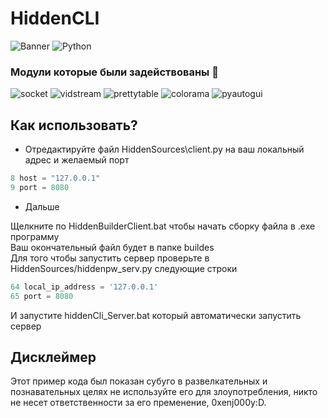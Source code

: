 # HiddenCLI
![Banner](https://github.com/K3rnel-deb/HiddenCLI/blob/main/banner.jpg)
![Python](https://img.shields.io/badge/Language-Python-blue?style=for-the-badge&logo=python)

### Модули которые были задействованы 💾
![socket](https://img.shields.io/badge/socket?style=for-the-badge)
![vidstream](https://img.shields.io/badge/vidstream-red?style=for-the-badge)
![prettytable](https://img.shields.io/badge/prettytable-green?style=for-the-badge&logo=json)
![colorama](https://img.shields.io/badge/colorama-blueviolet?style=for-the-badge)
![pyautogui](https://img.shields.io/badge/PyAutoGui-green?style=for-the-badge)

## Как использовать?
- Отредактируйте файл HiddenSources\client.py на ваш локальный адрес и желаемый порт
```py
8 host = "127.0.0.1"
9 port = 8080
```
- Дальше

Щелкните по HiddenBuilderClient.bat чтобы начать сборку файла в .exe программу<br>
Ваш окончательный файл будет в папке buildes<br>
Для того чтобы запустить сервер проверьте в HiddenSources/hiddenpw_serv.py следующие строки
```py
64 local_ip_address = '127.0.0.1'
65 port = 8080
```
И запустите hiddenCli_Server.bat который автоматически запустить сервер

## Дисклеймер
Этот пример кода был показан субуго в развелкательных и познавательных целях не используйте его для злоупотребления, никто не несет ответственности за его пременение, 0xenj000y:D.
